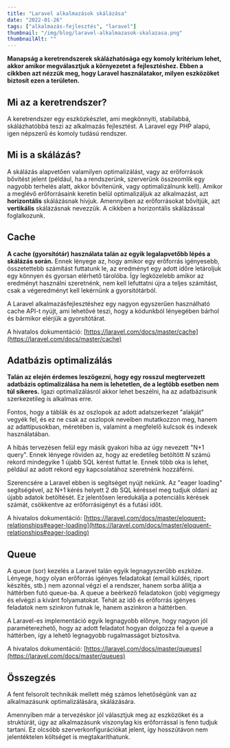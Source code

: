 ```yaml
---
title: "Laravel alkalmazások skálázása"
date: "2022-01-26"
tags: ["alkalmazás-fejlesztés", "laravel"]
thumbnail: "/img/blog/laravel-alkalmazasok-skalazasa.png"
thumbnailAlt: ""
---
```


**Manapság a keretrendszerek skálázhatósága egy komoly kritérium lehet, akkor amikor megválasztjuk a környezetet a fejlesztéshez. Ebben a cikkben azt nézzük meg, hogy Laravel használatakor, milyen eszközöket biztosít ezen a területen.**

## Mi az a keretrendszer?

A keretrendszer egy eszközkészlet, ami megkönnyíti, stabilabbá, skálázhatóbbá teszi az alkalmazás fejlesztést. A Laravel egy PHP alapú, igen népszerű és komoly tudású rendszer.

## Mi is a skálázás?

A skálázás alapvetően valamilyen optimalizálást, vagy az erőforrások bővítést jelent (például, ha a rendszerünk, szerverünk összeomlik egy nagyobb terhelés alatt, akkor bővítenünk, vagy optimalizálnunk kell). Amikor a meglévő erőforrásaink keretin belül optimalizáljuk az alkalmazást, azt **horizontális** skálázásnak hívjuk. Amennyiben az erőforrásokat bővítjük, azt **vertikális** skálázásnak nevezzük. A cikkben a horizontális skálázással foglalkozunk.

## Cache

**A cache (gyorsítótár) használata talán az egyik legalapvetőbb lépés a skálázás során.** Ennek lényege az, hogy amikor egy erőforrás igényesebb, összetettebb számítást futtatunk le, az eredményt egy adott időre letároljuk egy könnyen és gyorsan elérhető tárolóba. Így legközelebb amikor az eredményt használni szeretnénk, nem kell lefuttatni újra a teljes számítást, csak a végeredményt kell lekérnünk a gyorsítótárból.

A Laravel alkalmazásfejlesztéshez egy nagyon egyszerűen használható cache API-t nyújt, ami lehetővé teszi, hogy a kódunkból lényegében bárhol és bármikor elérjük a gyorsítótárat.

A hivatalos dokumentáció: [https://laravel.com/docs/master/cache](https://laravel.com/docs/master/cache)

## Adatbázis optimalizálás

**Talán az elején érdemes leszögezni, hogy egy rosszul megtervezett adatbázis optimalizálása ha nem is lehetetlen, de a legtöbb esetben nem túl sikeres.** Igazi optimalizálásról akkor lehet beszélni, ha az adatbázisunk szerkezetileg is alkalmas erre.

Fontos, hogy a táblák és az oszlopok az adott adatszerkezet "alakját" vegyék fel, és ez ne csak az oszlopok neveiben mutatkozzon meg, hanem az adattípusokban, méretében is, valamint a megfelelő kulcsok és indexek használatában.

A hibás tervezésen felül egy másik gyakori hiba az úgy nevezett "N+1 query". Ennek lényege röviden az, hogy az eredetileg betöltött _N_ számú rekord mindegyike 1 újabb SQL kérést futtat le. Ennek több oka is lehet, például az adott rekord egy kapcsolatához szeretnénk hozzáférni.

Szerencsére a Laravel ebben is segítséget nyújt nekünk. Az "eager loading" segítségével, az N+1 kérés helyett 2 db SQL kéréssel meg tudjuk oldani az újabb adatok betöltését. Ez jelentősen leredukálja a potenciális kérések számát, csökkentve az erőforrásigényt és a futási időt.

A hivatalos dokumentáció: [https://laravel.com/docs/master/eloquent-relationships#eager-loading](https://laravel.com/docs/master/eloquent-relationships#eager-loading)

## Queue

A queue (sor) kezelés a Laravel talán egyik legnagyszerűbb eszköze. Lényege, hogy olyan erőforrás igényes feladatokat (email küldés, riport készítés, stb.) nem azonnal végzi el a rendszer, hanem sorba állítja a háttérben futó queue-ba. A queue a beérkező feladatokon (job) végigmegy és elvégzi a kívánt folyamatokat. Tehát az idő és erőforrás igényes feladatok nem szinkron futnak le, hanem aszinkron a háttérben.

A Laravel-es implementáció egyik legnagyobb előnye, hogy nagyon jól paraméterezhető, hogy az adott feladatot hogyan dolgozza fel a queue a háttérben, így a lehető legnagyobb rugalmasságot biztosítva.

A hivatalos dokumentáció: [https://laravel.com/docs/master/queues](https://laravel.com/docs/master/queues)

## Összegzés

A fent felsorolt technikák mellett még számos lehetőségünk van az alkalmazásunk optimalizálására, skálázására.

Amennyiben már a tervezéskor jól választjuk meg az eszközöket és a struktúrát, úgy az alkalmazásunk viszonylag kis erőforrással is fenn tudjuk tartani. Ez olcsóbb szerverkonfigurációkat jelent, így hosszútávon nem jelentéktelen költséget is megtakaríthatunk.
